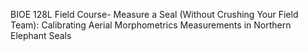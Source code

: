 BIOE 128L Field Course-	Measure a Seal (Without Crushing Your Field Team): Calibrating Aerial Morphometrics Measurements in Northern Elephant Seals 
